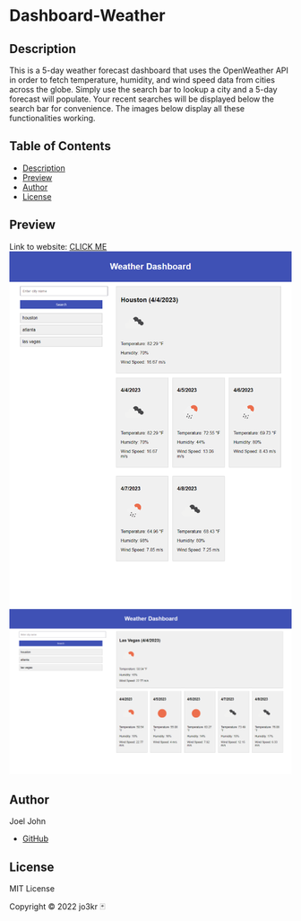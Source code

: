 # Dashboard-Weather

## Description
This is a 5-day weather forecast dashboard that uses the OpenWeather API in order to fetch temperature, humidity, and wind speed data from cities across the globe. Simply use the search bar to lookup a city and a 5-day forecast will populate. Your recent searches will be displayed below the search bar for convenience. The images below display all these functionalities working.

## Table of Contents
- [Description](#description)
- [Preview](#preview)
- [Author](#author)
- [License](#license)

## Preview
Link to website: [CLICK ME](https://jo3kr.github.io/Dashboard-Weather/)
![houston 5-day forecast displaying the responsive desgin of website](assets/images/weadash1.png)
![las vegas 5-day forecast](assets/images/weadash2.png)

## Author
Joel John
- [GitHub](https://github.com/jo3kr)
## License
 MIT License

Copyright &copy; 2022 jo3kr &#127183;